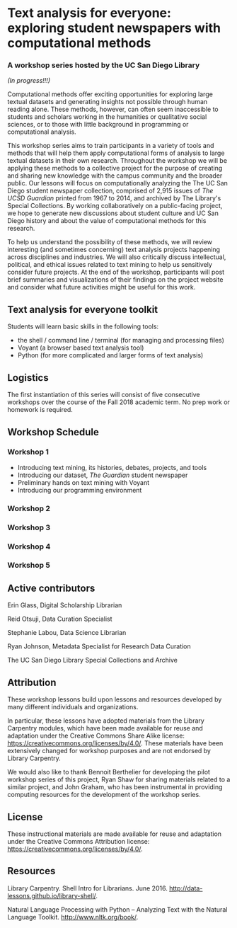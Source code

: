 # Text analysis for everyone: exploring student newspapers with computational methods  

### A workshop series hosted by the UC San Diego Library

*(In progress!!!)*

Computational methods offer exciting opportunities for exploring large textual datasets and generating insights not possible through human reading alone. These methods, however, can often seem inaccessible to students and scholars working in the humanities or qualitative social sciences, or to those with little background in programming or computational analysis. 

This workshop series aims to train participants in a variety of tools and methods that will help them apply computational forms of analysis to large textual datasets in their own research. Throughout the workshop we will be applying these methods to a collective project for the purpose of creating and sharing new knowledge with the campus community and the broader public. Our lessons will focus on computationally analyzing the The UC San Diego student newspaper collection, comprised of 2,915 issues of *The UCSD Guardian* printed from 1967 to 2014, and archived by The Library's Special Collections. By working collaboratively on a public-facing project, we hope to generate new discussions about student culture and UC San Diego history and about the value of computational methods for this research. 

To help us understand the possibility of these methods, we will review interesting (and sometimes concerning) text analysis projects happening across disciplines and industries. We will also critically discuss intellectual, political, and ethical issues related to text mining to help us sensitively consider future projects. At the end of the workshop, participants will post brief summaries and visualizations of their findings on the project website and consider what future activities might be useful for this work. 

## Text analysis for everyone toolkit

Students will learn basic skills in the following tools: 

* the shell / command line / terminal (for managing and processing files)
* Voyant (a browser based text analysis tool) 
* Python (for more complicated and larger forms of text analysis) 

## Logistics

The first instantiation of this series will consist of five consecutive workshops over the course of the Fall 2018 academic term. No prep work or homework is required. 

## Workshop Schedule

### Workshop 1

* Introducing text mining, its histories, debates, projects, and tools
* Introducing our dataset, *The Guardian* student newspaper
* Preliminary hands on text mining with Voyant
* Introducing our programming environment

### Workshop 2

### Workshop 3

### Workshop 4

### Workshop 5

## Active contributors

Erin Glass, Digital Scholarship Librarian

Reid Otsuji, Data Curation Specialist

Stephanie Labou, Data Science Librarian

Ryan Johnson, Metadata Specialist for Research Data Curation

The UC San Diego Library Special Collections and Archive

## Attribution

These workshop lessons build upon lessons and resources developed by many different individuals and organizations. 

In particular, these lessons have adopted materials from the Library Carpentry modules, which have been made available for reuse and adaptation under the Creative Commons Share Alike license: https://creativecommons.org/licenses/by/4.0/. These materials have been extensively changed for workshop purposes and are not endorsed by Library Carpentry. 

We would also like to thank Bennoit Berthelier for developing the pilot workshop series of this project, Ryan Shaw for sharing materials related to a similar project, and John Graham, who has been instrumental in providing computing resources for the development of the workshop series. 

## License

These instructional materials are made available for reuse and adaptation under the Creative Commons Attribution
license: https://creativecommons.org/licenses/by/4.0/.

## Resources

Library Carpentry. Shell Intro for Librarians. June 2016. http://data-lessons.github.io/library-shell/.

Natural Language Processing with Python – Analyzing Text with the Natural Language Toolkit. http://www.nltk.org/book/.





